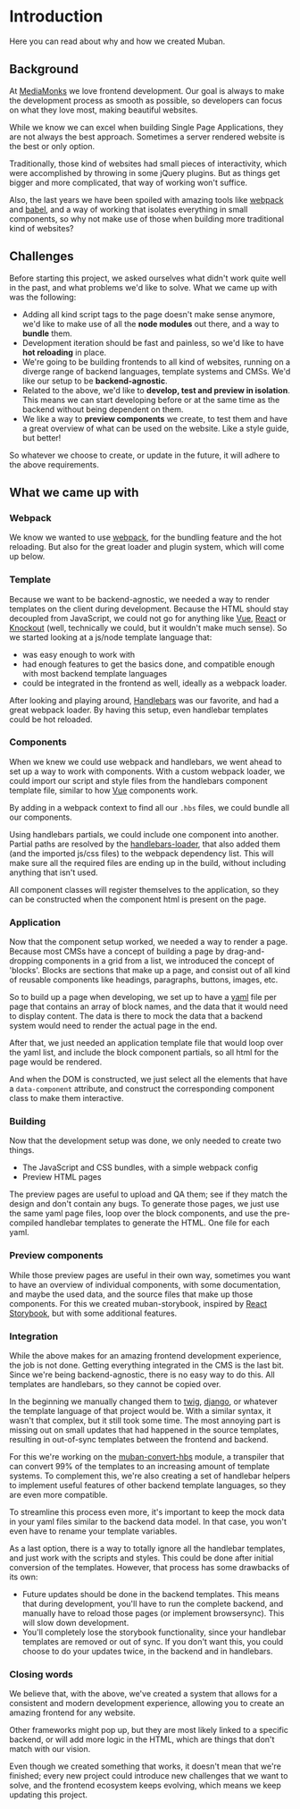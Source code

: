 # Introduction

Here you can read about why and how we created Muban.

## Background

At [MediaMonks](https://www.mediamonks.com/) we love frontend development. Our goal is always to
make the development process as smooth as possible, so developers can focus on what they love most,
making beautiful websites.

While we know we can excel when building Single Page Applications, they are not always the best
approach. Sometimes a server rendered website is the best or only option.

Traditionally, those kind of websites had small pieces of interactivity, which were accomplished by
throwing in some jQuery plugins. But as things get bigger and more complicated, that way of working
won't suffice.

Also, the last years we have been spoiled with amazing tools like [webpack](https://webpack.js.org/)
and [babel](https://babeljs.io/), and a way of working that isolates everything in small components,
so why not make use of those when building more traditional kind of websites?

## Challenges

Before starting this project, we asked ourselves what didn't work quite well in the past, and what
problems we'd like to solve. What we came up with was the following:

- Adding all kind script tags to the page doesn't make sense anymore, we'd like to make use of all
  the **node modules** out there, and a way to **bundle** them.
- Development iteration should be fast and painless, so we'd like to have **hot reloading** in
  place.
- We're going to be building frontends to all kind of websites, running on a diverge range of
  backend languages, template systems and CMSs. We'd like our setup to be **backend-agnostic**.
- Related to the above, we'd like to **develop, test and preview in isolation**. This means we can
  start developing before or at the same time as the backend without being dependent on them.
- We like a way to **preview components** we create, to test them and have a great overview of what
  can be used on the website. Like a style guide, but better!

So whatever we choose to create, or update in the future, it will adhere to the above requirements.

## What we came up with

### Webpack

We know we wanted to use [webpack](https://webpack.js.org/), for the bundling feature and the hot
reloading. But also for the great loader and plugin system, which will come up below.

### Template

Because we want to be backend-agnostic, we needed a way to render templates on the client during
development. Because the HTML should stay decoupled from JavaScript, we could not go for anything
like [Vue](https://vuejs.org/), [React](https://reactjs.org/) or [Knockout](https://knockoutjs.com/)
(well, technically we could, but it wouldn't make much sense). So we started looking at a js/node
template language that:

- was easy enough to work with
- had enough features to get the basics done, and compatible enough with most backend template
  languages
- could be integrated in the frontend as well, ideally as a webpack loader.

After looking and playing around, [Handlebars](https://handlebarsjs.com/) was our favorite, and had
a great webpack loader. By having this setup, even handlebar templates could be hot reloaded.

### Components

When we knew we could use webpack and handlebars, we went ahead to set up a way to work with
components. With a custom webpack loader, we could import our script and style files from the
handlebars component template file, similar to how [Vue](https://vuejs.org/) components work.

By adding in a webpack context to find all our `.hbs` files, we could bundle all our components.

Using handlebars partials, we could include one component into another. Partial paths are resolved
by the [handlebars-loader](https://www.npmjs.com/package/handlebars-loader), that also added them
(and the imported js/css files) to the webpack dependency list. This will make sure all the required
files are ending up in the build, without including anything that isn't used.

All component classes will register themselves to the application, so they can be constructed when
the component html is present on the page.

### Application

Now that the component setup worked, we needed a way to render a page. Because most CMSs have a
concept of building a page by drag-and-dropping components in a grid from a list, we introduced the
concept of 'blocks'. Blocks are sections that make up a page, and consist out of all kind of
reusable components like headings, paragraphs, buttons, images, etc.

So to build up a page when developing, we set up to have a [yaml](https://yaml.org/) file per page
that contains an array of block names, and the data that it would need to display content. The data
is there to mock the data that a backend system would need to render the actual page in the end.

After that, we just needed an application template file that would loop over the yaml list, and
include the block component partials, so all html for the page would be rendered.

And when the DOM is constructed, we just select all the elements that have a `data-component`
attribute, and construct the corresponding component class to make them interactive.

### Building

Now that the development setup was done, we only needed to create two things.

- The JavaScript and CSS bundles, with a simple webpack config
- Preview HTML pages

The preview pages are useful to upload and QA them; see if they match the design and don't contain
any bugs. To generate those pages, we just use the same yaml page files, loop over the block
components, and use the pre-compiled handlebar templates to generate the HTML. One file for each
yaml.

### Preview components

While those preview pages are useful in their own way, sometimes you want to have an overview of
individual components, with some documentation, and maybe the used data, and the source files that
make up those components. For this we created muban-storybook, inspired by
[React Storybook](https://storybook.js.org/), but with some additional features.

### Integration

While the above makes for an amazing frontend development experience, the job is not done. Getting
everything integrated in the CMS is the last bit. Since we're being backend-agnostic, there is no
easy way to do this. All templates are handlebars, so they cannot be copied over.

In the beginning we manually changed them to [twig](https://twig.symfony.com/),
[django](https://www.djangoproject.com/), or whatever the template language of that project would
be. With a similar syntax, it wasn't that complex, but it still took some time. The most annoying
part is missing out on small updates that had happened in the source templates, resulting in
out-of-sync templates between the frontend and backend.

For this we're working on the [muban-convert-hbs](https://www.npmjs.com/package/muban-convert-hbs)
module, a transpiler that can convert 99% of the templates to an increasing amount of template
systems. To complement this, we're also creating a set of handlebar helpers to implement useful
features of other backend template languages, so they are even more compatible.

To streamline this process even more, it's important to keep the mock data in your yaml files
similar to the backend data model. In that case, you won't even have to rename your template
variables.

As a last option, there is a way to totally ignore all the handlebar templates, and just work with
the scripts and styles. This could be done after initial conversion of the templates. However, that
process has some drawbacks of its own:

- Future updates should be done in the backend templates. This means that during development, you'll
  have to run the complete backend, and manually have to reload those pages (or implement
  browsersync). This will slow down development.
- You'll completely lose the storybook functionality, since your handlebar templates are removed or
  out of sync. If you don't want this, you could choose to do your updates twice, in the backend and
  in handlebars.

### Closing words

We believe that, with the above, we've created a system that allows for a consistent and modern
development experience, allowing you to create an amazing frontend for any website.

Other frameworks might pop up, but they are most likely linked to a specific backend, or will add
more logic in the HTML, which are things that don't match with our vision.

Even though we created something that works, it doesn't mean that we're finished; every new project
could introduce new challenges that we want to solve, and the frontend ecosystem keeps evolving,
which means we keep updating this project.

